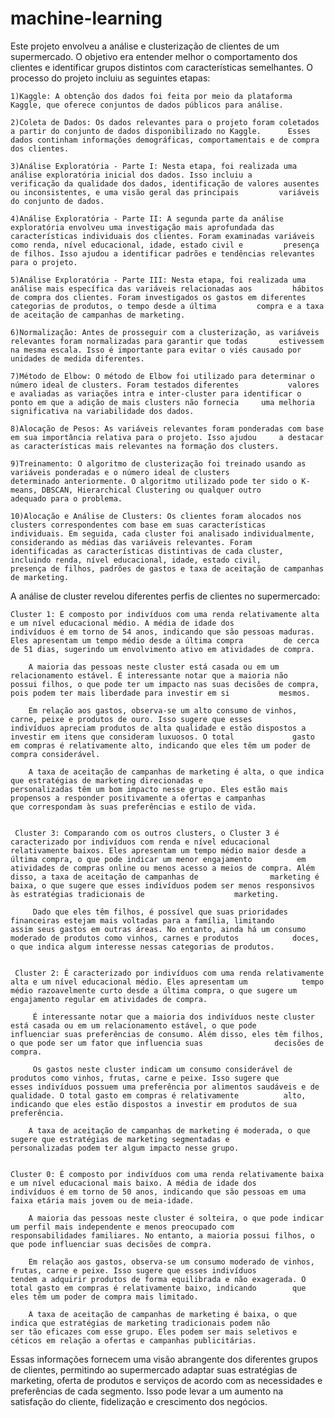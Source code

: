 # machine-learning
Este projeto envolveu a análise e clusterização de clientes de um supermercado. O objetivo era entender melhor o comportamento dos clientes e identificar grupos distintos com características semelhantes. O processo do projeto incluiu as seguintes etapas:

    1)Kaggle: A obtenção dos dados foi feita por meio da plataforma Kaggle, que oferece conjuntos de dados públicos para análise.

    2)Coleta de Dados: Os dados relevantes para o projeto foram coletados a partir do conjunto de dados disponibilizado no Kaggle.      Esses dados continham informações demográficas, comportamentais e de compra dos clientes.

    3)Análise Exploratória - Parte I: Nesta etapa, foi realizada uma análise exploratória inicial dos dados. Isso incluiu a           verificação da qualidade dos dados, identificação de valores ausentes ou inconsistentes, e uma visão geral das principais         variáveis do conjunto de dados.

    4)Análise Exploratória - Parte II: A segunda parte da análise exploratória envolveu uma investigação mais aprofundada das         características individuais dos clientes. Foram examinadas variáveis como renda, nível educacional, idade, estado civil e         presença  de filhos. Isso ajudou a identificar padrões e tendências relevantes para o projeto.

    5)Análise Exploratória - Parte III: Nesta etapa, foi realizada uma análise mais específica das variáveis relacionadas aos         hábitos de compra dos clientes. Foram investigados os gastos em diferentes categorias de produtos, o tempo desde a última         compra e a taxa de aceitação de campanhas de marketing.

    6)Normalização: Antes de prosseguir com a clusterização, as variáveis relevantes foram normalizadas para garantir que todas       estivessem na mesma escala. Isso é importante para evitar o viés causado por unidades de medida diferentes.

    7)Método de Elbow: O método de Elbow foi utilizado para determinar o número ideal de clusters. Foram testados diferentes           valores e avaliadas as variações intra e inter-cluster para identificar o ponto em que a adição de mais clusters não fornecia     uma melhoria significativa na variabilidade dos dados.

    8)Alocação de Pesos: As variáveis relevantes foram ponderadas com base em sua importância relativa para o projeto. Isso ajudou     a destacar as características mais relevantes na formação dos clusters.

    9)Treinamento: O algoritmo de clusterização foi treinado usando as variáveis ponderadas e o número ideal de clusters               determinado anteriormente. O algoritmo utilizado pode ter sido o K-means, DBSCAN, Hierarchical Clustering ou qualquer outro       adequado para o problema.

    10)Alocação e Análise de Clusters: Os clientes foram alocados nos clusters correspondentes com base em suas características       individuais. Em seguida, cada cluster foi analisado individualmente, considerando as médias das variáveis relevantes. Foram       identificadas as características distintivas de cada cluster, incluindo renda, nível educacional, idade, estado civil,             presença de filhos, padrões de gastos e taxa de aceitação de campanhas de marketing.

A análise de cluster revelou diferentes perfis de clientes no supermercado:

    Cluster 1: É composto por indivíduos com uma renda relativamente alta e um nível educacional médio. A média de idade dos               indivíduos é em torno de 54 anos, indicando que são pessoas maduras. Eles apresentam um tempo médio desde a última compra         de cerca de 51 dias, sugerindo um envolvimento ativo em atividades de compra.
    
        A maioria das pessoas neste cluster está casada ou em um relacionamento estável. É interessante notar que a maioria não           possui filhos, o que pode ter um impacto nas suas decisões de compra, pois podem ter mais liberdade para investir em si           mesmos.

        Em relação aos gastos, observa-se um alto consumo de vinhos, carne, peixe e produtos de ouro. Isso sugere que esses               indivíduos apreciam produtos de alta qualidade e estão dispostos a investir em itens que consideram luxuosos. O total             gasto em compras é relativamente alto, indicando que eles têm um poder de compra considerável.
    
        A taxa de aceitação de campanhas de marketing é alta, o que indica que estratégias de marketing direcionadas e                     personalizadas têm um bom impacto nesse grupo. Eles estão mais propensos a responder positivamente a ofertas e campanhas           que correspondam às suas preferências e estilo de vida.
        
 
     Cluster 3: Comparando com os outros clusters, o Cluster 3 é caracterizado por indivíduos com renda e nível educacional                relativamente baixos. Eles apresentam um tempo médio maior desde a última compra, o que pode indicar um menor engajamento          em atividades de compras online ou menos acesso a meios de compra. Além disso, a taxa de aceitação de campanhas de                marketing é baixa, o que sugere que esses indivíduos podem ser menos responsivos às estratégias tradicionais de                    marketing.

         Dado que eles têm filhos, é possível que suas prioridades financeiras estejam mais voltadas para a família, limitando              assim seus gastos em outras áreas. No entanto, ainda há um consumo moderado de produtos como vinhos, carnes e produtos            doces, o que indica algum interesse nessas categorias de produtos.
       
              
     Cluster 2: É caracterizado por indivíduos com uma renda relativamente alta e um nível educacional médio. Eles apresentam um            tempo médio razoavelmente curto desde a última compra, o que sugere um engajamento regular em atividades de compra.
        
         É interessante notar que a maioria dos indivíduos neste cluster está casada ou em um relacionamento estável, o que pode            influenciar suas preferências de consumo. Além disso, eles têm filhos, o que pode ser um fator que influencia suas                decisões de compra.
         
         Os gastos neste cluster indicam um consumo considerável de produtos como vinhos, frutas, carne e peixe. Isso sugere que            esses indivíduos possuem uma preferência por alimentos saudáveis e de qualidade. O total gasto em compras é relativamente          alto, indicando que eles estão dispostos a investir em produtos de sua preferência.
        
        A taxa de aceitação de campanhas de marketing é moderada, o que sugere que estratégias de marketing segmentadas e                 personalizadas podem ter algum impacto nesse grupo.


    Cluster 0: É composto por indivíduos com uma renda relativamente baixa e um nível educacional mais baixo. A média de idade dos         indivíduos é em torno de 50 anos, indicando que são pessoas em uma faixa etária mais jovem ou de meia-idade.
   
        A maioria das pessoas neste cluster é solteira, o que pode indicar um perfil mais independente e menos preocupado com             responsabilidades familiares. No entanto, a maioria possui filhos, o que pode influenciar suas decisões de compra.

        Em relação aos gastos, observa-se um consumo moderado de vinhos, frutas, carne e peixe. Isso sugere que esses indivíduos          tendem a adquirir produtos de forma equilibrada e não exagerada. O total gasto em compras é relativamente baixo, indicando        que eles têm um poder de compra mais limitado.
    
        A taxa de aceitação de campanhas de marketing é baixa, o que indica que estratégias de marketing tradicionais podem não           ser tão eficazes com esse grupo. Eles podem ser mais seletivos e céticos em relação a ofertas e campanhas publicitárias.  
    
    
Essas informações fornecem uma visão abrangente dos diferentes grupos de clientes, permitindo ao supermercado adaptar suas estratégias de marketing, oferta de produtos e serviços de acordo com as necessidades e preferências de cada segmento. Isso pode levar a um aumento na satisfação do cliente, fidelização e crescimento dos negócios.
